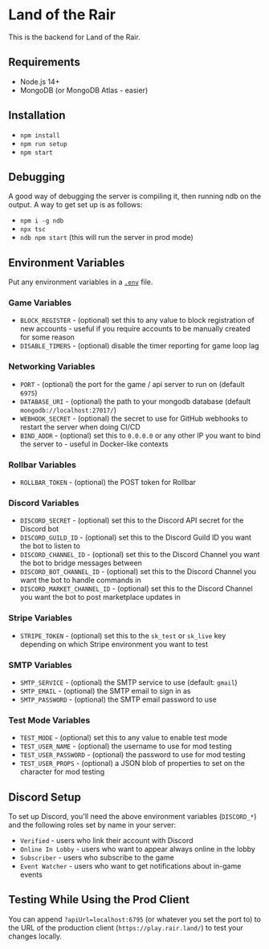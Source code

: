 # Land of the Rair

This is the backend for Land of the Rair.

## Requirements

* Node.js 14+
* MongoDB (or MongoDB Atlas - easier)

## Installation

* `npm install`
* `npm run setup`
* `npm start`

## Debugging

A good way of debugging the server is compiling it, then running ndb on the output. A way to get set up is as follows:

- `npm i -g ndb`
- `npx tsc`
- `ndb npm start` (this will run the server in prod mode)

## Environment Variables

Put any environment variables in a [`.env`](https://github.com/motdotla/dotenv) file.

### Game Variables

* `BLOCK_REGISTER` - (optional) set this to any value to block registration of new accounts - useful if you require accounts to be manually created for some reason
* `DISABLE_TIMERS` - (optional) disable the timer reporting for game loop lag

### Networking Variables

* `PORT` - (optional) the port for the game / api server to run on (default `6975`)
* `DATABASE_URI` - (optional) the path to your mongodb database (default `mongodb://localhost:27017/`)
* `WEBHOOK_SECRET` - (optional) the secret to use for GitHub webhooks to restart the server when doing CI/CD 
* `BIND_ADDR` - (optional) set this to `0.0.0.0` or any other IP you want to bind the server to - useful in Docker-like contexts

### Rollbar Variables

* `ROLLBAR_TOKEN` - (optional) the POST token for Rollbar

### Discord Variables

* `DISCORD_SECRET` - (optional) set this to the Discord API secret for the Discord bot
* `DISCORD_GUILD_ID` - (optional) set this to the Discord Guild ID you want the bot to listen to
* `DISCORD_CHANNEL_ID` - (optional) set this to the Discord Channel you want the bot to bridge messages between
* `DISCORD_BOT_CHANNEL_ID` - (optional) set this to the Discord Channel you want the bot to handle commands in
* `DISCORD_MARKET_CHANNEL_ID` - (optional) set this to the Discord Channel you want the bot to post marketplace updates in

### Stripe Variables

* `STRIPE_TOKEN` - (optional) set this to the `sk_test` or `sk_live` key depending on which Stripe environment you want to test

### SMTP Variables

* `SMTP_SERVICE` - (optional) the SMTP service to use (default: `gmail`)
* `SMTP_EMAIL` - (optional) the SMTP email to sign in as
* `SMTP_PASSWORD` - (optional) the SMTP email password to use

### Test Mode Variables

* `TEST_MODE` - (optional) set this to any value to enable test mode
* `TEST_USER_NAME` - (optional) the username to use for mod testing
* `TEST_USER_PASSWORD` - (optional) the password to use for mod testing
* `TEST_USER_PROPS` - (optional) a JSON blob of properties to set on the character for mod testing

## Discord Setup

To set up Discord, you'll need the above environment variables (`DISCORD_*`) and the following roles set by name in your server:

* `Verified` - users who link their account with Discord
* `Online In Lobby` - users who want to appear always online in the lobby
* `Subscriber` - users who subscribe to the game
* `Event Watcher` - users who want to get notifications about in-game events

## Testing While Using the Prod Client

You can append `?apiUrl=localhost:6795` (or whatever you set the port to) to the URL of the production client (`https://play.rair.land/`) to test your changes locally. 
